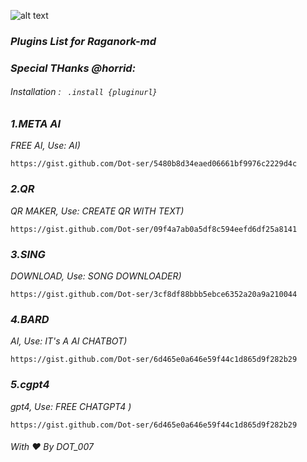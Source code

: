![alt text](https://te.legra.ph/file/9a039801e1fbb63080dc3.jpg)
### _Plugins List for Raganork-md_
### _Special THanks @horrid:_

###### _Installation : ``` .install {pluginurl}```_

<!-- PLUGIN LIST-->
### _1.META AI_
_FREE AI, 
Use: AI)_
```
https://gist.github.com/Dot-ser/5480b8d34eaed06661bf9976c2229d4c
```
### _2.QR_
_QR MAKER, 
Use: CREATE QR WITH TEXT)_
```
https://gist.github.com/Dot-ser/09f4a7ab0a5df8c594eefd6df25a8141
```
### _3.SING_
_DOWNLOAD, 
Use: SONG DOWNLOADER)_
```
https://gist.github.com/Dot-ser/3cf8df88bbb5ebce6352a20a9a210044
```
### _4.BARD_
_AI, 
Use: IT's A AI CHATBOT)_
```
https://gist.github.com/Dot-ser/6d465e0a646e59f44c1d865d9f282b29
```
### _5.cgpt4_
_gpt4, 
Use: FREE CHATGPT4 )_
```
https://gist.github.com/Dot-ser/6d465e0a646e59f44c1d865d9f282b29
```

###### With ❤️ By DOT_007
